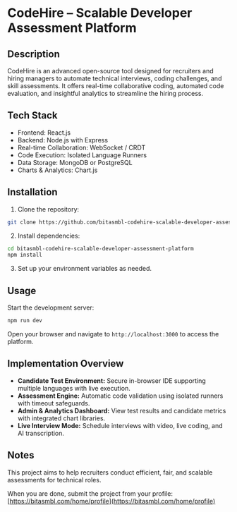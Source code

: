 # CodeHire – Scalable Developer Assessment Platform

## Description
CodeHire is an advanced open-source tool designed for recruiters and hiring managers to automate technical interviews, coding challenges, and skill assessments. It offers real-time collaborative coding, automated code evaluation, and insightful analytics to streamline the hiring process.

## Tech Stack
- Frontend: React.js
- Backend: Node.js with Express
- Real-time Collaboration: WebSocket / CRDT
- Code Execution: Isolated Language Runners
- Data Storage: MongoDB or PostgreSQL
- Charts & Analytics: Chart.js

## Installation
1. Clone the repository:
```bash
git clone https://github.com/bitasmbl-codehire-scalable-developer-assessment-platform.git
```
2. Install dependencies:
```bash
cd bitasmbl-codehire-scalable-developer-assessment-platform
npm install
```
3. Set up your environment variables as needed.

## Usage
Start the development server:
```bash
npm run dev
```
Open your browser and navigate to `http://localhost:3000` to access the platform.

## Implementation Overview
- **Candidate Test Environment:** Secure in-browser IDE supporting multiple languages with live execution.
- **Assessment Engine:** Automatic code validation using isolated runners with timeout safeguards.
- **Admin & Analytics Dashboard:** View test results and candidate metrics with integrated chart libraries.
- **Live Interview Mode:** Schedule interviews with video, live coding, and AI transcription.

## Notes
This project aims to help recruiters conduct efficient, fair, and scalable assessments for technical roles.

When you are done, submit the project from your profile: [https://bitasmbl.com/home/profile](https://bitasmbl.com/home/profile)